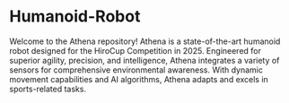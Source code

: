 # Humanoid-Robot

Welcome to the Athena repository! Athena is a state-of-the-art humanoid robot designed for the HiroCup Competition in 2025. Engineered for superior agility, precision, and intelligence, Athena integrates a variety of sensors for comprehensive environmental awareness. With dynamic movement capabilities and AI algorithms, Athena adapts and excels in sports-related tasks.

